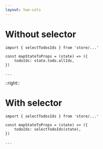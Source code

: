 ```yaml
---
layout: two-cols
---
```


<style>
.without-selector, .with-selector {
    width: 90%;
}
</style>

# Without selector

<div class='without-selector'>

```tsx {4}
import { selectTodosIds } from 'store/...'

const mapStateToProps = (state) => ({
    todoIds: state.todo.allIds,
})

...
```

</div>

::right::

# With selector

<div class="with-selector">

```tsx {4}
import { selectTodosIds } from 'store/...'

const mapStateToProps = (state) => ({
    todoIds: selectTodoIds(state),
})

...
```

</div>

